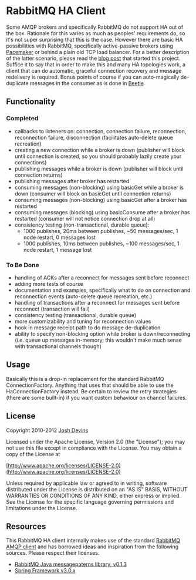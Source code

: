 # RabbitMQ HA Client

Some AMQP brokers and specifically RabbitMQ do not support HA out of the box. Rationale for this varies as much as peoples' requirements do, so it's not super surprising that this is the case. However there are basic HA possibilities with RabbitMQ, specifically active-passive brokers using [Pacemaker](http://www.rabbitmq.com/pacemaker.html) or behind a plain old TCP load balancer. For a better description of the latter scenario, please read the [blog post](http://www.joshdevins.net/2010/04/16/rabbitmq-ha-testing-with-haproxy) that started this project. Suffice it to say that in order to make this and many HA topologies work, a client that can do automatic, graceful connection recovery and message redelivery is required. Bonus points of course if you can auto-magically de-duplicate messages in the consumer as is done in [Beetle](http://github.com/xing/beetle).

## Functionality

### Completed

* callbacks to listeners on: connection, connection failure, reconnection, reconnection failure, disconnection (facilitates auto-delete queue recreation)
* creating a new connection while a broker is down (publisher will block until connection is created, so you should probably lazily create your connections)
* publishing messages while a broker is down (publisher will block until connection returns)
* publishing messages after broker has restarted
* consuming messages (non-blocking) using basicGet while a broker is down (consumer will block on basicGet until connection returns)
* consuming messages (non-blocking) using basicGet after a broker has restarted
* consuming messages (blocking) using basicConsume after a broker has restarted (consumer will not notice connection drop at all)
* consistency testing (non-transactional, durable queue):
   * 1000 publishes, 20ms between publishes, ~50 messages/sec, 1 node restart, 0 messages lost
   * 1000 publishes, 10ms between publishes, ~100 messages/sec, 1 node restart, 1 message lost

### To Be Done

* handling of ACKs after a reconnect for messages sent before reconnect
* adding more tests of course
* documentation and examples, specifically what to do on connection and reconnection events (auto-delete queue recreation, etc.)
* handling of transactions after a reconnect for messages sent before reconnect (transaction will fail)
* consistency testing (transactional, durable queue)
* more customizability and tuning for reconnection values
* hook in message receipt path to do message de-duplication
* ability to specify non-blocking option while broker is down/reconnecting (i.e. queue up messages in-memory; this wouldn't make much sense with transactional channels though)

## Usage

Basically this is a drop-in replacement for the standard RabbitMQ ConnectionFactory. Anything that uses that should be able to use the HaConnectionFactory instead. Be certain to review the retry strategies (there are some built-in) if you want custom behaviour on channel failures.

## License

Copyright 2010-2012 [Josh Devins](http://www.joshdevins.net)

Licensed under the Apache License, Version 2.0 (the "License"); you may not use this file except in compliance with the License. You may obtain a copy of the License at

   [http://www.apache.org/licenses/LICENSE-2.0](http://www.apache.org/licenses/LICENSE-2.0)

Unless required by applicable law or agreed to in writing, software distributed under the License is distributed on an "AS IS" BASIS, WITHOUT WARRANTIES OR CONDITIONS OF ANY KIND, either express or implied. See the License for the specific language governing permissions and limitations under the License. 

## Resources

This RabbitMQ HA client internally makes use of the standard [RabbitMQ AMQP client](http://www.rabbitmq.com/java-client.html) and has borrowed ideas and inspiration from the following sources. Please respect their licenses.

* [RabbitMQ Java messagepaterns library, v0.1.3](http://hg.rabbitmq.com/rabbitmq-java-messagepatterns)
* [Spring Framework v3.0.x](http://static.springsource.org/spring/docs/3.0.x/spring-framework-reference/html/jms.html)
